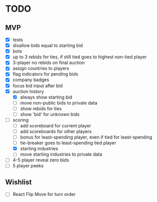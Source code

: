 # TODO

## MVP

- [x] tests
- [x] disallow bids equal to starting bid
- [x] bots
- [x] up to 3 rebids for ties, if still tied goes to highest non-tied player
- [x] 3-player no rebids on final auction
- [x] assign countries to players
- [x] flag indicators for pending bids
- [x] company badges
- [x] focus bid input after bid
- [x] auction history
  - [x] always show starting bid
  - [ ] move non-public bids to private data
  - [ ] show rebids for ties
  - [ ] show 'bid' for unknown bids
- [ ] scoring
  - [ ] add scoreboard for current player
  - [ ] add scoreboards for other players
  - [ ] bonus for least-spending player, even if tied for least-spending
  - [ ] tie-breaker goes to least-spending tied player
  - [x] starting industries
  - [ ] move starting industries to private data
- [ ] 4-5 player reveal zero bids
- [ ] 5 player peeks

## Wishlist

- [ ] React Flip Move for turn order
